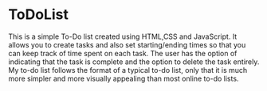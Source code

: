 # ToDoList
This is a simple To-Do list created using HTML,CSS and JavaScript. It allows you to create tasks and also set starting/ending times so that you can keep track of time spent on each task. The user has the option of indicating that the task is complete and the option to delete the task entirely. My to-do list follows the format of a typical to-do list, only that it is much more simpler and more visually appealing than most online to-do lists.
